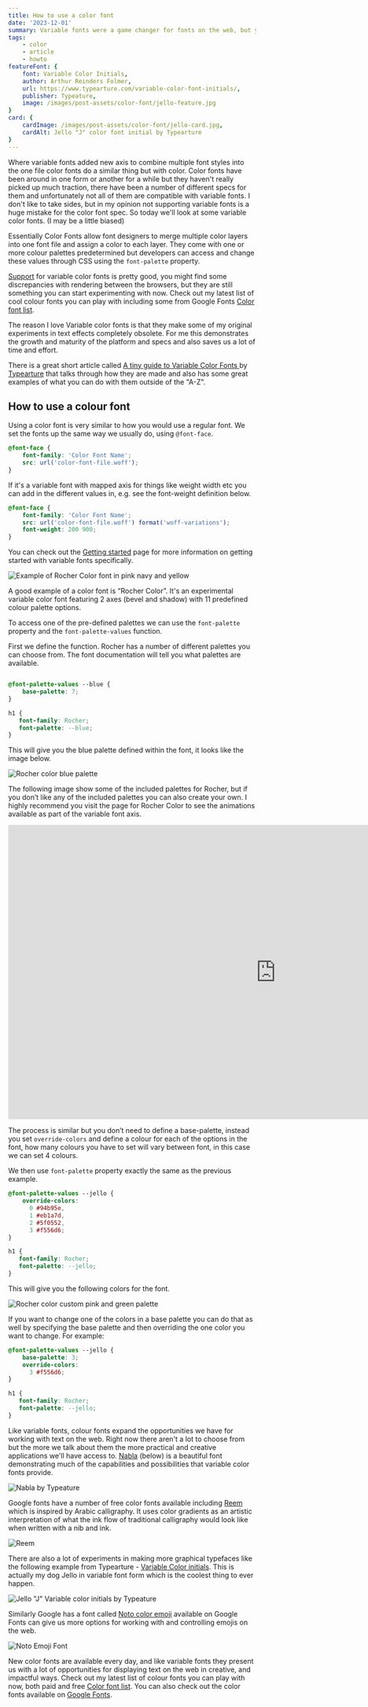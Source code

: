 ```yaml
---
title: How to use a color font
date: '2023-12-01'
summary: Variable fonts were a game changer for fonts on the web, but you can take it a step further with the addition of the color font spec. Control both the font and the colours of the font truly enabling Photoshop like text effects with real text on the web.
tags:
    - color
    - article
    - howto
featureFont: {
    font: Variable Color Initials, 
    author: Arthur Reinders Folmer,
    url: https://www.typearture.com/variable-color-font-initials/,
    publisher: Typeature,   
    image: /images/post-assets/color-font/jello-feature.jpg
}
card: {
    cardImage: /images/post-assets/color-font/jello-card.jpg,
    cardAlt: Jello "J" color font initial by Typearture
}
---
```


Where variable fonts added new axis to combine multiple font styles into the one file color fonts do a similar thing but with color. Color fonts have been around in one form or another for a while but they haven't really picked up much traction, there have been a number of different specs for them and unfortunately not all of them are compatible with variable fonts. I don't like to take sides, but in my opinion not supporting variable fonts is a huge mistake for the color font spec. So today we'll look at some variable color fonts. (I may be a little biased)

Essentially Color Fonts allow font designers to merge multiple color layers into one font file and assign a color to each layer. They come with one or more colour palettes predetermined but developers can access and change these values through CSS using the `font-palette` property. 

[Support](https://caniuse.com/colr-v1) for variable color fonts is pretty good, you might find some discrepancies with rendering between the browsers, but they are still something you can start experimenting with now. Check out my latest list of cool colour fonts you can play with including some from Google Fonts [Color font list](/posts/color-font-list).

The reason I love Variable color fonts is that they make some of my original experiments in text effects completely obsolete. For me this demonstrates the growth and maturity of the platform and specs and also saves us a lot of time and effort.

There is a great short article called [A tiny guide to Variable Color Fonts
](https://www.typearture.com/howdotheywork/) by [Typearture](https://www.typearture.com/) that talks through how they are made and also has some great examples of what you can do with them outside of the "A-Z".

## How to use a colour font

Using a color font is very similar to how you would use a regular font. We set the fonts up the same way we usually do, using `@font-face`.

```css
@font-face {
    font-family: 'Color Font Name';
    src: url('color-font-file.woff');
}
```

If it's a variable font with mapped axis for things like weight width etc you can add in the different values in, e.g. see the font-weight definition below. 

```css
@font-face {
    font-family: 'Color Font Name';
    src: url('color-font-file.woff') format('woff-variations');
    font-weight: 200 900;
}
```
You can check out the [Getting started](/getting-started) page for more information on getting started with variable fonts specifically.

![Example of Rocher Color font in pink navy and yellow](/images/post-assets/color-font/rocher-color.jpg)

A good example of a color font is “Rocher Color”. It's an experimental variable color font featuring 2 axes (bevel and shadow) with 11 predefined colour palette options. 

To access one of the pre-defined palettes we can use the `font-palette` property and the `font-palette-values` function.

First we define the function. Rocher has a number of different palettes you can choose from. The font documentation will tell you what palettes are available.

```css

@font-palette-values --blue {
    base-palette: 7;
} 

h1 {
   font-family: Rocher;
   font-palette: --blue;
}

```

This will give you the blue palette defined within the font, it looks like the image below.

![Rocher color blue palette](/images/post-assets/color-font/rochercolor-bluepalette.jpg)

The following image show some of the included palettes for Rocher, but if you don’t like any of the included palettes you can also create your own. I highly recommend you visit the page for Rocher Color to see the animations available as part of the variable font axis.

<div className="videoPlayer">
<iframe width="1088" height="599" src="https://www.youtube-nocookie.com/embed/x2m_pZO6_w4?si=zq-7e0Lp2QgmA-7d?rel=0&amp;controls=0&amp;showinfo=0&amp;loop=1&amp;playlist=x2m_pZO6_w4" frameborder="0" allow="accelerometer; autoplay; encrypted-media; gyroscope; picture-in-picture" allowFullScreen=true></iframe>
</div>

The process is similar but you don’t need to define a base-palette, instead you set `override-colors` and define a colour for each of the options in the font, how many colours you have to set will vary between font, in this case we can set 4 colours.

We then use `font-palette` property exactly the same as the previous example.

```css
@font-palette-values --jello {
	override-colors:
      0 #94b95e,
      1 #eb1a7d,
      2 #5f0552,
      3 #f556d6;
}

h1 {
   font-family: Rocher;   
   font-palette: --jello;
}

```

This will give you the following colors for the font.

![Rocher color custom pink and green palette](/images/post-assets/color-font/rochercolor-custompalette.jpg)

If you  want to change one of the colors in a base palette you can do that as well by specifying the base palette and then overriding the one color you want to change. For example:

```css
@font-palette-values --jello {
    base-palette: 3;
	override-colors:
      3 #f556d6;
}

h1 {
   font-family: Rocher;   
   font-palette: --jello;
}

```

Like variable fonts, colour fonts expand the opportunities we have for working with text on the web. Right now there aren't a lot to choose from but the more we talk about them the more practical and creative applications we'll have access to. [Nabla](https://nabla.typearture.com/?_ga=2.129006923.699660361.1701400228-449230105.1700016798) (below) is a beautiful font demonstrating much of the capabilities and possibilities that variable color fonts provide.

![Nabla by Typeature](/images/post-assets/color-font/nabla.jpg)

Google fonts have a number of free color fonts available including [Reem](https://fonts.google.com/specimen/Reem+Kufi+Fun) which is inspired by Arabic calligraphy. It uses color gradients as an artistic interpretation of what the ink flow of traditional calligraphy would look like when written with a nib and ink. 

![Reem](/images/post-assets/color-font/reem.jpg)

There are also a lot of experiments in making more graphical typefaces like the following example from Typearture - [Variable Color initials](https://www.typearture.com/variable-color-font-initials/). This is actually my dog Jello in variable font form  which is the coolest thing to ever happen.

![Jello "J" Variable color initials by Typeature](/images/post-assets/color-font/jello.jpg)

Similarly Google has a font called [Noto color emoji](https://fonts.google.com/noto/specimen/Noto+Color+Emoji) available on Google Fonts can give us more options for working with and controlling emojis on the web. 

![Noto Emoji Font](/images/post-assets/color-font/noto.jpg)

New color fonts are available every day, and like variable fonts they present us with a lot of opportunities for displaying text on the web in creative, and impactful ways. Check out my latest list of colour fonts you can play with now, both paid and free [Color font list](/posts/color-font-list). You can also check out the color fonts available on [Google Fonts](https://fonts.google.com/?coloronly=true).